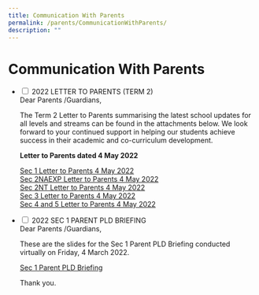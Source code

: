 ```yaml
---
title: Communication With Parents
permalink: /parents/CommunicationWithParents/
description: ""
---
```

<h1>Communication With Parents</h1>

<ul class="jekyllcodex_accordion">
<li>
<input type="checkbox" id="accordion1">
<label for="accordion1">2022 LETTER TO PARENTS (TERM 2)</label>
<div>
Dear Parents /Guardians,

The Term 2 Letter to Parents summarising the latest school updates for all levels and streams can be found in the attachments below. We look forward to your continued support in helping our students achieve success in their academic and co-curriculum development.

  

<p><strong>Letter to Parents dated 4 May 2022</strong></p>

<a href="/files/Sec 1 Letter to Parents 4 May 2022.pdf">Sec 1 Letter to Parents 4 May 2022</a>
<br>
<a href="/files/Sec 2NAEXP Letter to Parents 4 May 2022.pdf">Sec 2NAEXP Letter to Parents 4 May 2022</a>
<br>
<a href="/files/Sec 2NT Letter to Parents 4 May 2022.pdf">Sec 2NT Letter to Parents 4 May 2022</a>
<br>
<a href="/files/Sec 3 Letter to Parents 4 May 2022.pdf">Sec 3 Letter to Parents 4 May 2022</a>
<br>
<a href="/files/Sec 4 and 5 Letter to Parents 4 May 2022.pdf">Sec 4 and 5 Letter to Parents 4 May 2022</a>
	</div>
	</li>
	
<li>
<input type="checkbox" id="accordion2">
<label for="accordion2">2022 SEC 1 PARENT PLD BRIEFING</label>

<div>
Dear Parents /Guardians,

These are the slides for the Sec 1 Parent PLD Briefing conducted virtually on Friday, 4 March 2022.  

<a href="/files/Sec 1 Parent PLD Briefing.pdf">Sec 1 Parent PLD Briefing</a>

Thank you.
</div>
</li>
</ul>
